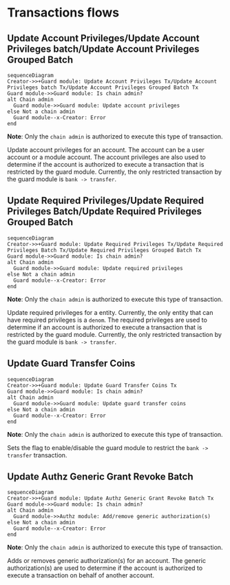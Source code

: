 <!-- order: 4 -->

# Transactions flows

## Update Account Privileges/Update Account Privileges batch/Update Account Privileges Grouped Batch

```mermaid
sequenceDiagram
Creator->>+Guard module: Update Account Privileges Tx/Update Account Privileges batch Tx/Update Account Privileges Grouped Batch Tx
Guard module->>Guard module: Is chain admin?
alt Chain admin
  Guard module->>Guard module: Update account privileges
else Not a chain admin
  Guard module--x-Creator: Error
end
```

**Note**: Only the `chain admin` is authorized to execute this type of transaction.

Update account privileges for an account. The account can be a user account or a module account. The account privileges are also used to determine if the account is authorized to execute a transaction that is restricted by the guard module. Currently, the only restricted transaction by the guard module is `bank -> transfer`.

## Update Required Privileges/Update Required Privileges Batch/Update Required Privileges Grouped Batch

```mermaid
sequenceDiagram
Creator->>+Guard module: Update Required Privileges Tx/Update Required Privileges Batch Tx/Update Required Privileges Grouped Batch Tx
Guard module->>Guard module: Is chain admin?
alt Chain admin
  Guard module->>Guard module: Update required privileges
else Not a chain admin
  Guard module--x-Creator: Error
end
```

**Note**: Only the `chain admin` is authorized to execute this type of transaction.

Update required privileges for a entity. Currently, the only entity that can have required privileges is a `denom`. The required privileges are used to determine if an account is authorized to execute a transaction that is restricted by the guard module. Currently, the only restricted transaction by the guard module is `bank -> transfer`.

## Update Guard Transfer Coins

```mermaid
sequenceDiagram
Creator->>+Guard module: Update Guard Transfer Coins Tx
Guard module->>Guard module: Is chain admin?
alt Chain admin
  Guard module->>Guard module: Update guard transfer coins
else Not a chain admin
  Guard module--x-Creator: Error
end
```

**Note**: Only the `chain admin` is authorized to execute this type of transaction.

Sets the flag to enable/disable the guard module to restrict the `bank -> transfer` transaction.

## Update Authz Generic Grant Revoke Batch

```mermaid
sequenceDiagram
Creator->>+Guard module: Update Authz Generic Grant Revoke Batch Tx
Guard module->>Guard module: Is chain admin?
alt Chain admin
  Guard module->>Authz module: Add/remove generic authorization(s)
else Not a chain admin
  Guard module--x-Creator: Error
end
```

**Note**: Only the `chain admin` is authorized to execute this type of transaction.

Adds or removes generic authorization(s) for an account. The generic authorization(s) are used to determine if the account is authorized to execute a transaction on behalf of another account.
